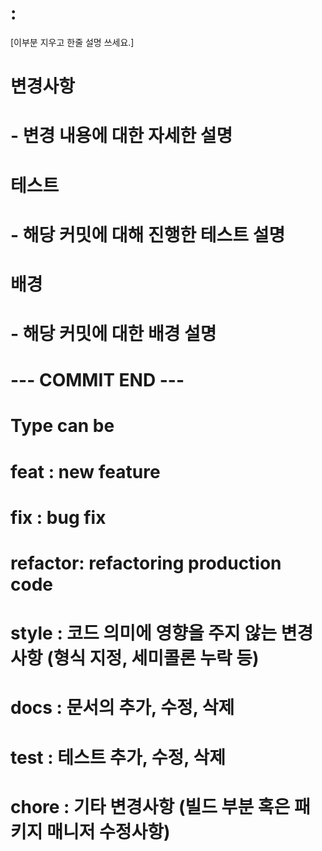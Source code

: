 # <type>: 
[이부분 지우고 한줄 설명 쓰세요.] 

변경사항
======
# - 변경 내용에 대한 자세한 설명

테스트
======
# - 해당 커밋에 대해 진행한 테스트 설명

배경
======
# - 해당 커밋에 대한 배경 설명

# --- COMMIT END ---
# Type can be
#   feat    : new feature
#   fix     : bug fix
#   refactor: refactoring production code
#   style   : 코드 의미에 영향을 주지 않는 변경사항 (형식 지정, 세미콜론 누락 등)
#   docs    : 문서의 추가, 수정, 삭제
#   test    : 테스트 추가, 수정, 삭제
#   chore   : 기타 변경사항 (빌드 부분 혹은 패키지 매니저 수정사항)